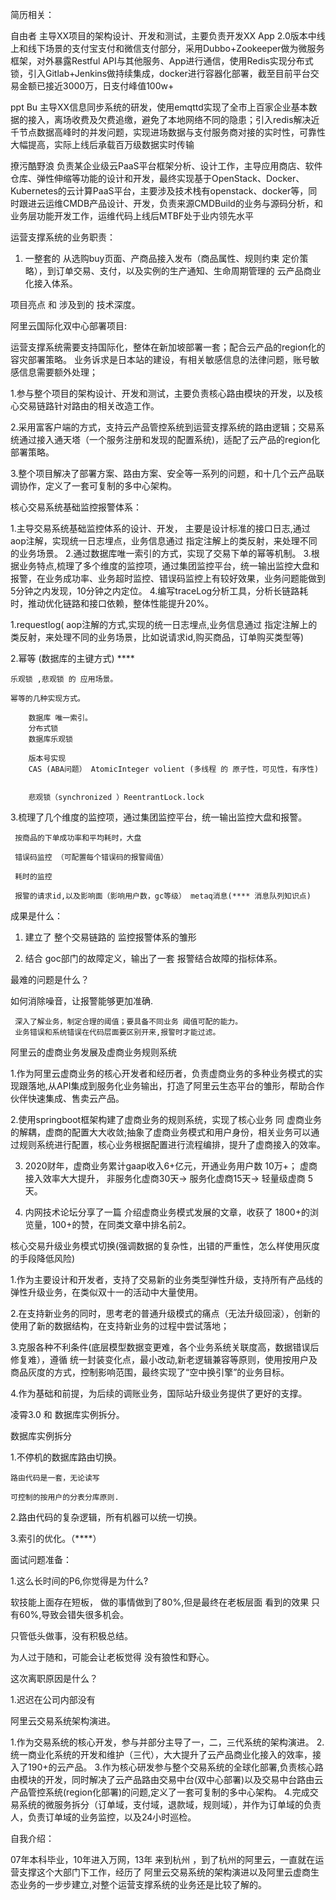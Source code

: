 

简历相关：






自由者
主导XX项目的架构设计、开发和测试，主要负责开发XX App 2.0版本中线上和线下场景的支付宝支付和微信支付部分，采用Dubbo+Zookeeper做为微服务框架，对外暴露Restful API与其他服务、App进行通信，使用Redis实现分布式锁，引入Gitlab+Jenkins做持续集成，docker进行容器化部署，截至目前平台交易金额已接近3000万，日支付峰值100w+

ppt Bu
主导XX信息同步系统的研发，使用emqttd实现了全市上百家企业基本数据的接入，离场收费及欠费追缴，避免了本地网络不同的隐患；引入redis解决近千节点数据高峰时的并发问题，实现进场数据与支付服务商对接的实时性，可靠性大幅提高，实际上线后承载百万级数据实时传输

撩污酷野浪
负责某企业级云PaaS平台框架分析、设计工作，主导应用商店、软件仓库、弹性伸缩等功能的设计和开发，最终实现基于OpenStack、Docker、Kubernetes的云计算PaaS平台，主要涉及技术栈有openstack、docker等，同时跟进云运维CMDB产品设计、开发，负责来源CMDBuild的业务与源码分析，和业务层功能开发工作，运维代码上线后MTBF处于业内领先水平



运营支撑系统的业务职责：

1. 一整套的 从选购buy页面、产商品接入发布（商品属性、规则约束
定价策略），到订单交易、支付，以及实例的生产通知、生命周期管理的 云产品商业化接入体系。




项目亮点 和 涉及到的 技术深度。






阿里云国际化双中心部署项目:

运营支撑系统需要支持国际化，整体在新加坡部署一套；配合云产品的region化的容灾部署策略。
业务诉求是日本站的建设，有相关敏感信息的法律问题，账号敏感信息需要额外处理；



1.参与整个项目的架构设计、开发和测试，主要负责核心路由模块的开发，以及核心交易链路针对路由的相关改造工作。

2.采用富客户端的方式，支持云产品管控系统到运营支撑系统的路由逻辑；交易系统通过接入通天塔（一个服务注册和发现的配置系统)，适配了云产品的region化部署策略。

3.整个项目解决了部署方案、路由方案、安全等一系列的问题，和十几个云产品联调协作，定义了一套可复制的多中心架构。







核心交易系统基础监控报警体系：

1.主导交易系统基础监控体系的设计、开发， 主要是设计标准的接口日志,通过aop注解，实现统一日志埋点，业务信息通过 指定注解上的类反射，来处理不同的业务场景。
2.通过数据库唯一索引的方式，实现了交易下单的幂等机制。
3.根据业务特点,梳理了多个维度的监控项，通过集团监控平台，统一输出监控大盘和报警，在业务成功率、业务超时监控、错误码监控上有较好效果，业务问题能做到5分钟之内发现，10分钟之内定位。
4.编写traceLog分析工具，分析长链路耗时，推动优化链路和接口依赖，整体性能提升20%。



1.requestlog( aop注解的方式,实现的统一日志埋点,业务信息通过 指定注解上的类反射，来处理不同的业务场景，比如说请求id,购买商品，订单购买类型等)

2.幂等 (数据库的主键方式) ****

	乐观锁 ,悲观锁 的 应用场景。

	幂等的几种实现方式。

		数据库 唯一索引。
		分布式锁
		数据库乐观锁

		版本号实现
		CAS (ABA问题） AtomicInteger volient (多线程 的 原子性，可见性，有序性)


		悲观锁（synchronized ）ReentrantLock.lock

3.梳理了几个维度的监控项，通过集团监控平台，统一输出监控大盘和报警。

	 按商品的下单成功率和平均耗时，大盘

	 错误码监控 （可配置每个错误码的报警阈值）

	 耗时的监控

	 报警的请求id,以及影响面（影响用户数，gc等级） metaq消息(**** 消息队列知识点)


成果是什么：

1. 建立了 整个交易链路的 监控报警体系的雏形

2. 结合 goc部门的故障定义，输出了一套 报警结合故障的指标体系。


最难的问题是什么？

如何消除噪音，让报警能够更加准确.

	 深入了解业务，制定合理的阈值；要具备不同业务 阈值可配的能力。
	 业务错误和系统错误在代码层面要区别开来,报警时才能过滤。





阿里云的虚商业务发展及虚商业务规则系统

1.作为阿里云虚商业务的核心开发者和经历者，负责虚商业务的多种业务模式的实现跟落地,从API集成到服务化业务输出，打造了阿里云生态平台的雏形，帮助合作伙伴快速集成、售卖云产品。

2.使用springboot框架构建了虚商业务的规则系统，实现了核心业务 同 虚商业务的解耦，虚商的配置大大收敛;抽象了虚商业务模式和用户身份，相关业务可以通过规则系统进行配置，核心业务根据配置进行流程编排，提升了虚商接入的效率。

3. 2020财年，虚商业务累计gaap收入6+亿元，开通业务用户数 10万+； 虚商接入效率大大提升， 非服务化虚商30天-> 服务化虚商15天-> 轻量级虚商 5天。

4. 内网技术论坛分享了一篇 介绍虚商业务模式发展的文章，收获了 1800+的浏览量，100+的赞，在同类文章中排名前2。




核心交易升级业务模式切换(强调数据的复杂性，出错的严重性，怎么样使用灰度的手段降低风险)

1.作为主要设计和开发者，支持了交易新的业务类型弹性升级，支持所有产品线的弹性升级业务，在类似双十一的活动中大量使用。

2.在支持新业务的同时，思考老的普通升级模式的痛点（无法升级回滚），创新的使用了新的数据结构，在支持新业务的过程中尝试落地；

3.克服各种不利条件(底层模型数据变更难，各个业务系统关联度高，数据错误后修复难），遵循 统一封装变化点，最小改动,新老逻辑兼容等原则，使用按用户及商品灰度的方式，控制影响范围，最终实现了“空中换引擎”的业务目标。

4.作为基础和前提，为后续的调账业务，国际站升级业务提供了更好的支撑。




凌霄3.0 和 数据库实例拆分。



数据库实例拆分

1.不停机的数据库路由切换。

	路由代码是一套，无论读写

	可控制的按用户的分表分库原则.

2.路由代码的复杂逻辑，所有机器可以统一切换。

3.索引的优化。（****）



面试问题准备：

1.这么长时间的P6,你觉得是为什么?

软技能上面存在短板， 做的事情做到了80%,但是最终在老板层面 看到的效果 只有60%,导致会错失很多机会。 

只管低头做事，没有积极总结。

为人过于随和，可能会让老板觉得 没有狼性和野心。



这次离职原因是什么？

1.迟迟在公司内部没有






阿里云交易系统架构演进。

1.作为交易系统的核心开发，参与并部分主导了一，二，三代系统的架构演进。
2.统一商业化系统的开发和维护（三代），大大提升了云产品商业化接入的效率，接入了190+的云产品。
3.作为核心研发参与整个交易系统的全球化部署,负责核心路由模块的开发，同时解决了云产品路由交易中台(双中心部署)以及交易中台路由云产品管控系统(region化部署)的问题,定义了一套可复制的多中心架构。
4.完成交易系统的微服务拆分（订单域，支付域，退款域，规则域），并作为订单域的负责人，负责订单域的业务监控，以及24小时巡检。




自我介绍：

07年本科毕业，10年进入万网，13年 来到杭州 ，到了杭州的阿里云，一直就在运营支撑这个大部门下工作，经历了 阿里云交易系统的架构演进以及阿里云虚商生态业务的一步步建立,对整个运营支撑系统的业务还是比较了解的。








